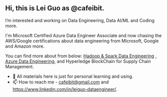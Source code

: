 ## Hi, this is Lei Guo as @cafeibit.

I’m interested and working on Data Engineering, Data AI/ML and Coding more.

I'm Microsoft Certified Azure Data Engineer Associate and now chasing the AWS/Google certifications about data engineering from Microsoft, Google and Amazon more.

You can find more about from below:
<a href="https://github.com/cafeibit/Hadoop-Spark-Data-Engineering">Hadoop & Spark Data Engineering</a> , <a href="https://github.com/cafeibit/Azure-Data-Engineering">Azure Data Engineering</a>, and Hyperledge BlockChain for Supply Chain Management.
      
- 💞️ All materials here is just for personal learning and using.
- 📫 How to reach me - cafeibit@gmail.com and https://www.linkedin.com/in/leiguo-dataengineer/.

<!---
cafeibit/cafeibit is a ✨ special ✨ repository because its `README.md` (this file) appears on your GitHub profile.
You can click the Preview link to take a look at your changes.
--->
